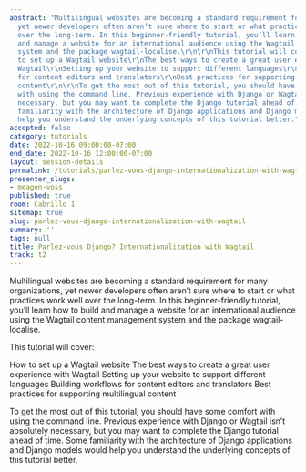 ```yaml
---
abstract: "Multilingual websites are becoming a standard requirement for many organizations,
  yet newer developers often aren’t sure where to start or what practices work well
  over the long-term. In this beginner-friendly tutorial, you’ll learn how to build
  and manage a website for an international audience using the Wagtail content management
  system and the package wagtail-localise.\r\n\r\nThis tutorial will cover:\r\n\r\nHow
  to set up a Wagtail website\r\nThe best ways to create a great user experience with
  Wagtail\r\nSetting up your website to support different languages\r\nBuilding workflows
  for content editors and translators\r\nBest practices for supporting multilingual
  content\r\n\r\nTo get the most out of this tutorial, you should have some comfort
  with using the command line. Previous experience with Django or Wagtail isn’t absolutely
  necessary, but you may want to complete the Django tutorial ahead of time. Some
  familiarity with the architecture of Django applications and Django models would
  help you understand the underlying concepts of this tutorial better."
accepted: false
category: tutorials
date: 2022-10-16 09:00:00-07:00
end_date: 2022-10-16 12:00:00-07:00
layout: session-details
permalink: /tutorials/parlez-vous-django-internationalization-with-wagtail/
presenter_slugs:
- meagen-voss
published: true
room: Cabrillo 1
sitemap: true
slug: parlez-vous-django-internationalization-with-wagtail
summary: ''
tags: null
title: Parlez-vous Django? Internationalization with Wagtail
track: t2
---
```


Multilingual websites are becoming a standard requirement for many organizations, yet newer developers often aren’t sure where to start or what practices work well over the long-term. In this beginner-friendly tutorial, you’ll learn how to build and manage a website for an international audience using the Wagtail content management system and the package wagtail-localise.

This tutorial will cover:

How to set up a Wagtail website
The best ways to create a great user experience with Wagtail
Setting up your website to support different languages
Building workflows for content editors and translators
Best practices for supporting multilingual content

To get the most out of this tutorial, you should have some comfort with using the command line. Previous experience with Django or Wagtail isn’t absolutely necessary, but you may want to complete the Django tutorial ahead of time. Some familiarity with the architecture of Django applications and Django models would help you understand the underlying concepts of this tutorial better.